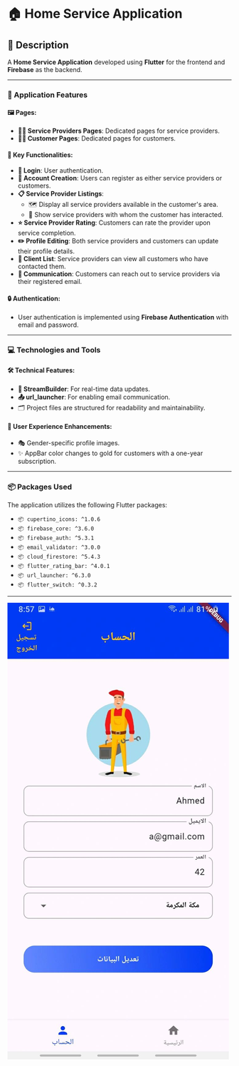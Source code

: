 # 🏠 Home Service Application

## 📄 Description

A **Home Service Application** developed using **Flutter** for the frontend and **Firebase** as the backend.

---

### 📱 Application Features

#### 🖼️ Pages:
- **👩‍🔧 Service Providers Pages**: Dedicated pages for service providers.
- **👨‍💼 Customer Pages**: Dedicated pages for customers.

#### 🔑 Key Functionalities:
- **🔐 Login**: User authentication.
- **📝 Account Creation**: Users can register as either service providers or customers.
- **📋 Service Provider Listings**:
  - 🗺️ Display all service providers available in the customer's area.
  - 📂 Show service providers with whom the customer has interacted.
- **⭐ Service Provider Rating**: Customers can rate the provider upon service completion.
- **✏️ Profile Editing**: Both service providers and customers can update their profile details.
- **👥 Client List**: Service providers can view all customers who have contacted them.
- **📧 Communication**: Customers can reach out to service providers via their registered email.

#### 🔒 Authentication:
- User authentication is implemented using **Firebase Authentication** with email and password.

---

### 💻 Technologies and Tools

#### 🛠️ Technical Features:
- **🔄 StreamBuilder**: For real-time data updates.
- **📤 url_launcher**: For enabling email communication.
- 🗂️ Project files are structured for readability and maintainability.

#### 🌟 User Experience Enhancements:
- 🎭 Gender-specific profile images.
- ✨ AppBar color changes to gold for customers with a one-year subscription.

---

### 📦 Packages Used

The application utilizes the following Flutter packages:

- `📦 cupertino_icons: ^1.0.6`
- `📦 firebase_core: ^3.6.0`
- `📦 firebase_auth: ^5.3.1`
- `📦 email_validator: ^3.0.0`
- `📦 cloud_firestore: ^5.4.3`
- `📦 flutter_rating_bar: ^4.0.1`
- `📦 url_launcher: ^6.3.0`
- `📦 flutter_switch: ^0.3.2`
---
<img src= "/screen_shoutes/home1.jpg">

